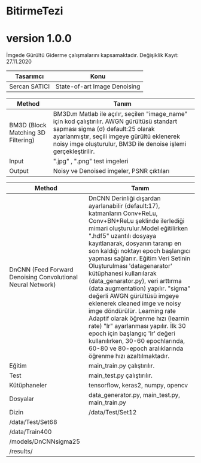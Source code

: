 # BitirmeTezi

# version 1.0.0
İmgede Gürültü Giderme çalışmalarını kapsamaktadır. Değişiklik Kayıt: 27.11.2020

Tasarımcı | Konu  |
---| --- |
Sercan SATICI | State-of-art Image Denoising|


Method | Tanım  |
---| --- |
BM3D (Block Matching 3D Filtering)| BM3D.m Matlab ile açılır, seçilen "image_name" için kod çalıştırılır. AWGN gürültüsü standart sapması sigma (σ) default:25 olarak ayarlanmıştır, seçili imgeye gürültü eklenerek noisy imge oluşturulur, BM3D ile denoise işlemi gerçekleştirilir.|
Input | ".jpg" , ".png" test imgeleri|
Output | Noisy ve Denoised imgeler, PSNR çıktıları|

Method | Tanım  |
---| --- |
DnCNN (Feed Forward Denoising Convolutional Neural Network)| DnCNN Derinliği dışardan ayarlanabilir (default:17), katmanların Conv+ReLu, Conv+BN+ReLu şeklinde ilerlediği mimari oluşturulur.Model eğitilirken ".hdf5" uzantılı dosyaya kayıtlanarak, dosyanın taranıp en son kaldığı noktayı epoch başlangıcı yapması sağlanır. Eğitim Veri Setinin Oluşturulması 'datagenarator' kütüphanesi kullanılarak (data_genarator.py), veri arttırma (data augmentation) yapılır. "sigma" değerli AWGN gürültüsü imgeye eklenerek cleaned imge ve noisy imge döndürülür. Learning rate Adaptif olarak öğrenme hızı (learnin rate) "lr" ayarlanması yapılır. İlk 30 epoch için başlangıç 'lr' değeri kullanılırken, 30-60 epochlarında, 60-80 ve 80-epoch aralıklarında öğrenme hızı azaltılmaktadır.|
Eğitim| main_train.py çalıştırılır.|
Test| main_test.py çalıştırılır.|
Kütüphaneler| tensorflow, keras2, numpy, opencv|
Dosyalar| data_generator.py, main_test.py, main_train.py|
Dizin| /data/Test/Set12|
 |/data/Test/Set68|
 |/data/Train400|
 |/models/DnCNNsigma25|
 |/results/|
